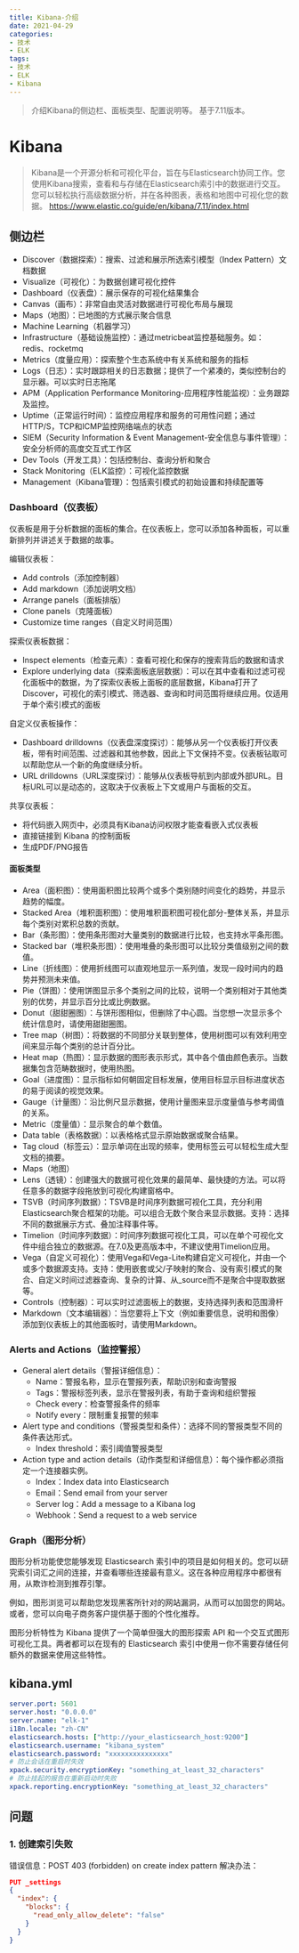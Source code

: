 ```yaml
---
title: Kibana-介绍
date: 2021-04-29
categories:
- 技术
- ELK
tags:
- 技术
- ELK
- Kibana
---
```


> 介绍Kibana的侧边栏、面板类型、配置说明等。
 基于7.11版本。

<!-- more -->

# Kibana
> Kibana是一个开源分析和可视化平台，旨在与Elasticsearch协同工作。您使用Kibana搜索，查看和与存储在Elasticsearch索引中的数据进行交互。您可以轻松执行高级数据分析，并在各种图表，表格和地图中可视化您的数据。
https://www.elastic.co/guide/en/kibana/7.11/index.html

## 侧边栏
* Discover（数据探索）：搜索、过滤和展示所选索引模型（Index Pattern）文档数据
* Visualize（可视化）：为数据创建可视化控件
* Dashboard（仪表盘）：展示保存的可视化结果集合
* Canvas（画布）：非常自由灵活对数据进行可视化布局与展现
* Maps（地图）：已地图的方式展示聚合信息
* Machine Learning（机器学习）
* Infrastructure（基础设施监控）：通过metricbeat监控基础服务。如：redis、rocketmq
* Metrics（度量应用）：探索整个生态系统中有关系统和服务的指标
* Logs（日志）：实时跟踪相关的日志数据；提供了一个紧凑的，类似控制台的显示器。可以实时日志拖尾
* APM（Application Performance Monitoring-应用程序性能监视）：业务跟踪及监控。
* Uptime（正常运行时间）：监控应用程序和服务的可用性问题；通过HTTP/S，TCP和ICMP监控网络端点的状态
* SIEM（Security Information & Event Management-安全信息与事件管理）：安全分析师的高度交互式工作区
* Dev Tools（开发工具）：包括控制台、查询分析和聚合
* Stack Monitoring（ELK监控）：可视化监控数据
* Management（Kibana管理）：包括索引模式的初始设置和持续配置等

### Dashboard（仪表板）
仪表板是用于分析数据的面板的集合。在仪表板上，您可以添加各种面板，可以重新排列并讲述关于数据的故事。

编辑仪表板：
* Add controls（添加控制器）
* Add markdown（添加说明文档）
* Arrange panels（面板排版）
* Clone panels（克隆面板）
* Customize time ranges（自定义时间范围）

探索仪表板数据：
* Inspect elements（检查元素）：查看可视化和保存的搜索背后的数据和请求
* Explore underlying data（探索面板底层数据）：可以在其中查看和过滤可视化面板中的数据，为了探索仪表板上面板的底层数据，Kibana打开了Discover，可视化的索引模式、筛选器、查询和时间范围将继续应用。仅适用于单个索引模式的面板

自定义仪表板操作：
* Dashboard drilldowns（仪表盘深度探讨）：能够从另一个仪表板打开仪表板，带有时间范围、过滤器和其他参数，因此上下文保持不变。仪表板钻取可以帮助您从一个新的角度继续分析。
* URL drilldowns（URL深度探讨）：能够从仪表板导航到内部或外部URL。目标URL可以是动态的，这取决于仪表板上下文或用户与面板的交互。

共享仪表板：
* 将代码嵌入网页中，必须具有Kibana访问权限才能查看嵌入式仪表板
* 直接链接到 Kibana 的控制面板
* 生成PDF/PNG报告

#### 面板类型
* Area（面积图）：使用面积图比较两个或多个类别随时间变化的趋势，并显示趋势的幅度。
* Stacked Area（堆积面积图）：使用堆积面积图可视化部分-整体关系，并显示每个类别对累积总数的贡献。
* Bar（条形图）：使用条形图对大量类别的数据进行比较，也支持水平条形图。
* Stacked bar（堆积条形图）：使用堆叠的条形图可以比较分类值级别之间的数值。
* Line（折线图）：使用折线图可以直观地显示一系列值，发现一段时间内的趋势并预测未来值。
* Pie（饼图）：使用饼图显示多个类别之间的比较，说明一个类别相对于其他类别的优势，并显示百分比或比例数据。
* Donut（甜甜圈图）：与饼形图相似，但删除了中心圆。当您想一次显示多个统计信息时，请使用甜甜圈图。
* Tree map（树图）：将数据的不同部分关联到整体，使用树图可以有效利用空间来显示每个类别的总计百分比。
* Heat map（热图）：显示数据的图形表示形式，其中各个值由颜色表示。当数据集包含范畴数据时，使用热图。
* Goal（进度图）：显示指标如何朝固定目标发展，使用目标显示目标进度状态的易于阅读的视觉效果。
* Gauge（计量图）：沿比例尺显示数据，使用计量图来显示度量值与参考阈值的关系。
* Metric（度量值）：显示聚合的单个数值。
* Data table（表格数据）：以表格格式显示原始数据或聚合结果。
* Tag cloud（标签云）：显示单词在出现的频率，使用标签云可以轻松生成大型文档的摘要。
* Maps（地图）
* Lens（透镜）：创建强大的数据可视化效果的最简单、最快捷的方法。可以将任意多的数据字段拖放到可视化构建窗格中。
* TSVB（时间序列数据）：TSVB是时间序列数据可视化工具，充分利用Elasticsearch聚合框架的功能。可以组合无数个聚合来显示数据。支持：选择不同的数据展示方式、叠加注释事件等。
* Timelion（时间序列数据）：时间序列数据可视化工具，可以在单个可视化文件中组合独立的数据源。在7.0及更高版本中，不建议使用Timelion应用。
* Vega（自定义可视化）：使用Vega和Vega-Lite构建自定义可视化，并由一个或多个数据源支持。支持：使用嵌套或父/子映射的聚合、没有索引模式的聚合、自定义时间过滤器查询、复杂的计算、从_source而不是聚合中提取数据等。
* Controls（控制器）：可以实时过滤面板上的数据，支持选择列表和范围滑杆
* Markdown（文本编辑器）：当您要将上下文（例如重要信息，说明和图像）添加到仪表板上的其他面板时，请使用Markdown。

### Alerts and Actions（监控警报）
* General alert details（警报详细信息）：
  * Name：警报名称，显示在警报列表，帮助识别和查询警报
  * Tags：警报标签列表，显示在警报列表，有助于查询和组织警报
  * Check every：检查警报条件的频率
  * Notify every：限制重复报警的频率
* Alert type and conditions（警报类型和条件）：选择不同的警报类型不同的条件表达形式。
  * Index threshold：索引阈值警报类型
* Action type and action details（动作类型和详细信息）：每个操作都必须指定一个连接器实例。
  * Index：Index data into Elasticsearch
  * Email：Send email from your server
  * Server log：Add a message to a Kibana log
  * Webhook：Send a request to a web service

### Graph（图形分析）
图形分析功能使您能够发现 Elasticsearch 索引中的项目是如何相关的。您可以研究索引词汇之间的连接，并查看哪些连接最有意义。这在各种应用程序中都很有用，从欺诈检测到推荐引擎。

例如，图形浏览可以帮助您发现黑客所针对的网站漏洞，从而可以加固您的网站。或者，您可以向电子商务客户提供基于图的个性化推荐。

图形分析特性为 Kibana 提供了一个简单但强大的图形探索 API 和一个交互式图形可视化工具。两者都可以在现有的 Elasticsearch 索引中使用ー你不需要存储任何额外的数据来使用这些特性。

## kibana.yml

```yaml
server.port: 5601
server.host: "0.0.0.0"
server.name: "elk-1"
i18n.locale: "zh-CN"
elasticsearch.hosts: ["http://your_elasticsearch_host:9200"]
elasticsearch.username: "kibana_system"
elasticsearch.password: "xxxxxxxxxxxxxxx"
# 防止会话在重启时失效
xpack.security.encryptionKey: "something_at_least_32_characters"
# 防止挂起的报告在重新启动时失败
xpack.reporting.encryptionKey: "something_at_least_32_characters"
```

## 问题
### 1. 创建索引失败
错误信息：POST 403 (forbidden) on create index pattern
解决办法：
```json
PUT _settings
{
  "index": {
    "blocks": {
      "read_only_allow_delete": "false"
    }
  }
}
```

